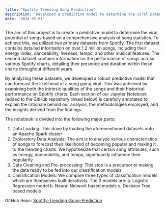 ```yaml
---
title: "Spotify Trending Song Prediction"
description: "Developed a predictive model to determine the viral potential of songs using Spotify datasets, incorporating song features and chart performance. The project involved EDA, data pre-processing and cleaning, and classification models (Logistic Regression, Neural Networks, and Decision Trees) on an Apache Spark cluster"
date: "2024-05-01"
---
```


The aim of this project is to create a predictive model to determine the viral potential of songs based on a comprehensive analysis of song statistics. To achieve this, we utilized two primary datasets from Spotify. The first dataset contains detailed information on over 1.2 million songs, including their energy index, danceability, liveness, tempo, and other musical features. The second dataset contains information on the performance of songs across various Spotify charts, detailing their presence and duration within these charts throughout different years.

By analyzing these datasets, we developed a robust predictive model that can forecast the likelihood of a song going viral. This was achieved by examining both the intrinsic qualities of the songs and their historical performance on Spotify charts. Each section of our Jupyter Notebook (added to the GitHub repository linked below) is carefully annotated to explain the rationale behind our analysis, the methodologies employed, and the insights derived from the findings.

The notebook is divided into the following major parts:
1. Data Loading: This done by loading the aforementioned datasets onto an Apache Spark cluster
2. Exploratory Data Analysis: The aim is to analyze various characteristics of songs to forecast their likelihood of becoming popular and making it to the trending charts. We hypothesize that certain song attributes, such as energy, danceability, and tempo, significantly influence their popularity
3. Data Cleaning and Pre-processing: This step is a precursor to making the data ready to be fed into our classification models
4. Classification Models: We compare three types of classification models which are themselves built iteratively. The 3 models are:
    a. Logistic Regression model
    b. Neural Network based models
    c. Decision Tree based models


GitHub Repo: [Spotify-Trending-Song-Prediction](https://github.com/sahilparekh08/Spotify-Trending-Song-Prediction)